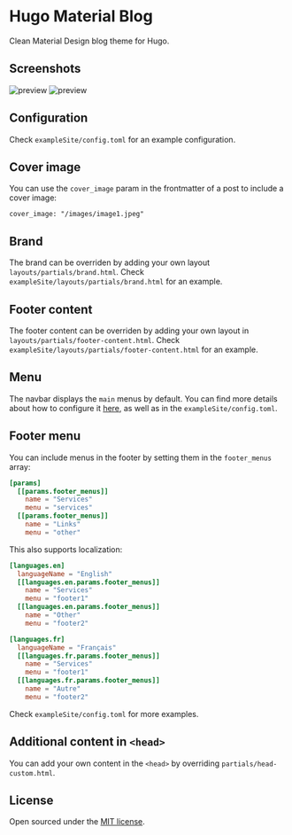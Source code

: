 # Hugo Material Blog

Clean Material Design blog theme for Hugo.

## Screenshots

![preview](https://raw.githubusercontent.com/Xzya/hugo-material-blog/master/images/screenshot.png)
![preview](https://raw.githubusercontent.com/Xzya/hugo-material-blog/master/images/screenshot2.png)

## Configuration

Check `exampleSite/config.toml` for an example configuration.

## Cover image

You can use the `cover_image` param in the frontmatter of a post to include a cover image:

`cover_image: "/images/image1.jpeg"`

## Brand

The brand can be overriden by adding your own layout `layouts/partials/brand.html`. Check `exampleSite/layouts/partials/brand.html` for an example.

## Footer content

The footer content can be overriden by adding your own layout in `layouts/partials/footer-content.html`. Check `exampleSite/layouts/partials/footer-content.html` for an example.

## Menu

The navbar displays the `main` menus by default. You can find more details about how to configure it [here](https://gohugo.io/templates/menu-templates/), as well as in the `exampleSite/config.toml`.

## Footer menu

You can include menus in the footer by setting them in the `footer_menus` array:

```toml
[params]
  [[params.footer_menus]]
    name = "Services"
    menu = "services"
  [[params.footer_menus]]
    name = "Links"
    menu = "other"
```

This also supports localization:

```toml
[languages.en]
  languageName = "English"
  [[languages.en.params.footer_menus]]
    name = "Services"
    menu = "footer1"
  [[languages.en.params.footer_menus]]
    name = "Other"
    menu = "footer2"

[languages.fr]
  languageName = "Français"
  [[languages.fr.params.footer_menus]]
    name = "Services"
    menu = "footer1"
  [[languages.fr.params.footer_menus]]
    name = "Autre"
    menu = "footer2"
```

Check `exampleSite/config.toml` for more examples.

## Additional content in `<head>`

You can add your own content in the `<head>` by overriding `partials/head-custom.html`.

## License

Open sourced under the [MIT license](./LICENSE.md).
